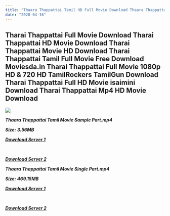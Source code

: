 ```yaml
---
title: "Thaara Thappattai Tamil HD Full Movie Download Thaara Thappattai Tamil HD Movie Download"
date: "2020-04-16"
---
```


## Tharai Thappattai Full Movie Download Tharai Thappattai HD Movie Download Tharai Thappattai Movie HD Download Tharai Thappattai Tamil Full Movie Free Download Moviesda.in Tharai Thappattai Full Movie 1080p HD & 720 HD TamilRockers TamilGun Download Tharai Thappattai Full HD Movie isaimini Download Tharai Thappattai Mp4 HD Movie Download

![](https://images.moviebuff.com/b4e40c9f-44d1-43c3-8ad2-7cc0fef4653c?w=1000)

**_Thaara Thappattai Tamil Movie Sample Part.mp4_**

**_Size:_** **_3.56MB_**

**_[Download Server 1](http://s4.uptofiles.net//files/Tamil{2fcca7f3eb37873f37db349ec051a8a2ca8665ef95d92bbb099fe2eda7827782}202016{2fcca7f3eb37873f37db349ec051a8a2ca8665ef95d92bbb099fe2eda7827782}20Movies/Tharai{2fcca7f3eb37873f37db349ec051a8a2ca8665ef95d92bbb099fe2eda7827782}20Thappattai{2fcca7f3eb37873f37db349ec051a8a2ca8665ef95d92bbb099fe2eda7827782}20(2016)/Tharai{2fcca7f3eb37873f37db349ec051a8a2ca8665ef95d92bbb099fe2eda7827782}20Thappattai{2fcca7f3eb37873f37db349ec051a8a2ca8665ef95d92bbb099fe2eda7827782}20(640x360)/Tharai{2fcca7f3eb37873f37db349ec051a8a2ca8665ef95d92bbb099fe2eda7827782}20Thappattai{2fcca7f3eb37873f37db349ec051a8a2ca8665ef95d92bbb099fe2eda7827782}20HD{2fcca7f3eb37873f37db349ec051a8a2ca8665ef95d92bbb099fe2eda7827782}20Sample.mp4)_**

**_[  
](http://s4.uptofiles.net//files/Tamil{2fcca7f3eb37873f37db349ec051a8a2ca8665ef95d92bbb099fe2eda7827782}202016{2fcca7f3eb37873f37db349ec051a8a2ca8665ef95d92bbb099fe2eda7827782}20Movies/Tharai{2fcca7f3eb37873f37db349ec051a8a2ca8665ef95d92bbb099fe2eda7827782}20Thappattai{2fcca7f3eb37873f37db349ec051a8a2ca8665ef95d92bbb099fe2eda7827782}20(2016)/Tharai{2fcca7f3eb37873f37db349ec051a8a2ca8665ef95d92bbb099fe2eda7827782}20Thappattai{2fcca7f3eb37873f37db349ec051a8a2ca8665ef95d92bbb099fe2eda7827782}20(640x360)/Tharai{2fcca7f3eb37873f37db349ec051a8a2ca8665ef95d92bbb099fe2eda7827782}20Thappattai{2fcca7f3eb37873f37db349ec051a8a2ca8665ef95d92bbb099fe2eda7827782}20HD{2fcca7f3eb37873f37db349ec051a8a2ca8665ef95d92bbb099fe2eda7827782}20Sample.mp4)_**

**_[Download Server 2](http://s4.uptofiles.net//files/Tamil{2fcca7f3eb37873f37db349ec051a8a2ca8665ef95d92bbb099fe2eda7827782}202016{2fcca7f3eb37873f37db349ec051a8a2ca8665ef95d92bbb099fe2eda7827782}20Movies/Tharai{2fcca7f3eb37873f37db349ec051a8a2ca8665ef95d92bbb099fe2eda7827782}20Thappattai{2fcca7f3eb37873f37db349ec051a8a2ca8665ef95d92bbb099fe2eda7827782}20(2016)/Tharai{2fcca7f3eb37873f37db349ec051a8a2ca8665ef95d92bbb099fe2eda7827782}20Thappattai{2fcca7f3eb37873f37db349ec051a8a2ca8665ef95d92bbb099fe2eda7827782}20(640x360)/Tharai{2fcca7f3eb37873f37db349ec051a8a2ca8665ef95d92bbb099fe2eda7827782}20Thappattai{2fcca7f3eb37873f37db349ec051a8a2ca8665ef95d92bbb099fe2eda7827782}20HD{2fcca7f3eb37873f37db349ec051a8a2ca8665ef95d92bbb099fe2eda7827782}20Sample.mp4)_**

**_Thaara Thappattai Tamil Movie Single Part.mp4_**

**_Size:_** **_469.15MB_**

**_[Download Server 1](http://s4.uptofiles.net//files/Tamil{2fcca7f3eb37873f37db349ec051a8a2ca8665ef95d92bbb099fe2eda7827782}202016{2fcca7f3eb37873f37db349ec051a8a2ca8665ef95d92bbb099fe2eda7827782}20Movies/Tharai{2fcca7f3eb37873f37db349ec051a8a2ca8665ef95d92bbb099fe2eda7827782}20Thappattai{2fcca7f3eb37873f37db349ec051a8a2ca8665ef95d92bbb099fe2eda7827782}20(2016)/Tharai{2fcca7f3eb37873f37db349ec051a8a2ca8665ef95d92bbb099fe2eda7827782}20Thappattai{2fcca7f3eb37873f37db349ec051a8a2ca8665ef95d92bbb099fe2eda7827782}20(640x360)/Tharai{2fcca7f3eb37873f37db349ec051a8a2ca8665ef95d92bbb099fe2eda7827782}20Thappattai{2fcca7f3eb37873f37db349ec051a8a2ca8665ef95d92bbb099fe2eda7827782}20HD.mp4)_**

**_[  
](http://s4.uptofiles.net//files/Tamil{2fcca7f3eb37873f37db349ec051a8a2ca8665ef95d92bbb099fe2eda7827782}202016{2fcca7f3eb37873f37db349ec051a8a2ca8665ef95d92bbb099fe2eda7827782}20Movies/Tharai{2fcca7f3eb37873f37db349ec051a8a2ca8665ef95d92bbb099fe2eda7827782}20Thappattai{2fcca7f3eb37873f37db349ec051a8a2ca8665ef95d92bbb099fe2eda7827782}20(2016)/Tharai{2fcca7f3eb37873f37db349ec051a8a2ca8665ef95d92bbb099fe2eda7827782}20Thappattai{2fcca7f3eb37873f37db349ec051a8a2ca8665ef95d92bbb099fe2eda7827782}20(640x360)/Tharai{2fcca7f3eb37873f37db349ec051a8a2ca8665ef95d92bbb099fe2eda7827782}20Thappattai{2fcca7f3eb37873f37db349ec051a8a2ca8665ef95d92bbb099fe2eda7827782}20HD.mp4)_**

**_[Download Server 2](http://s4.uptofiles.net//files/Tamil{2fcca7f3eb37873f37db349ec051a8a2ca8665ef95d92bbb099fe2eda7827782}202016{2fcca7f3eb37873f37db349ec051a8a2ca8665ef95d92bbb099fe2eda7827782}20Movies/Tharai{2fcca7f3eb37873f37db349ec051a8a2ca8665ef95d92bbb099fe2eda7827782}20Thappattai{2fcca7f3eb37873f37db349ec051a8a2ca8665ef95d92bbb099fe2eda7827782}20(2016)/Tharai{2fcca7f3eb37873f37db349ec051a8a2ca8665ef95d92bbb099fe2eda7827782}20Thappattai{2fcca7f3eb37873f37db349ec051a8a2ca8665ef95d92bbb099fe2eda7827782}20(640x360)/Tharai{2fcca7f3eb37873f37db349ec051a8a2ca8665ef95d92bbb099fe2eda7827782}20Thappattai{2fcca7f3eb37873f37db349ec051a8a2ca8665ef95d92bbb099fe2eda7827782}20HD.mp4)_**
